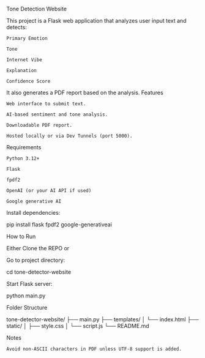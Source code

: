 Tone Detection Website

This project is a Flask web application that analyzes user input text and detects:

    Primary Emotion

    Tone

    Internet Vibe

    Explanation

    Confidence Score

It also generates a PDF report based on the analysis.
Features

    Web interface to submit text.

    AI-based sentiment and tone analysis.

    Downloadable PDF report.

    Hosted locally or via Dev Tunnels (port 5000).

Requirements

    Python 3.12+

    Flask

    fpdf2

    OpenAI (or your AI API if used)

    Google generative AI

Install dependencies:

pip install flask fpdf2 google-generativeai

How to Run

Either Clone the REPO or 

Go to project directory:

cd tone-detector-website

Start Flask server:

python main.py

Folder Structure

tone-detector-website/
├── main.py
├── templates/
│   └── index.html
├── static/
│   ├── style.css
│   └── script.js
└── README.md

Notes

    Avoid non-ASCII characters in PDF unless UTF-8 support is added.
